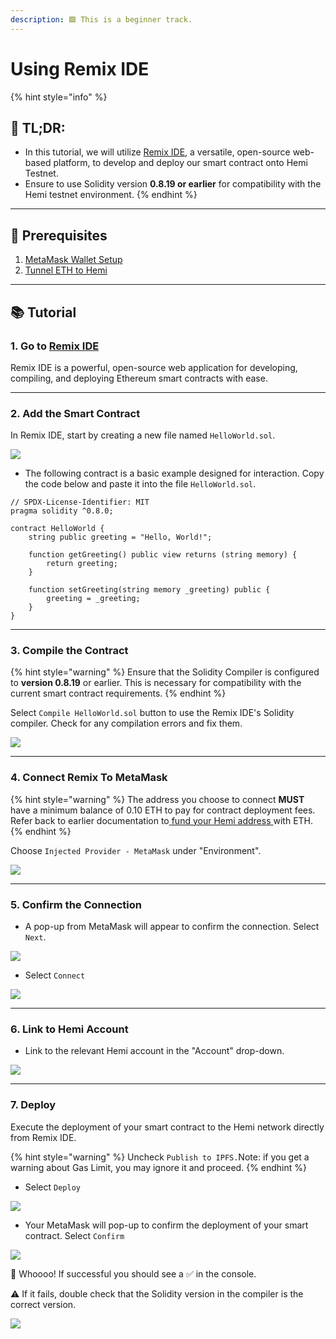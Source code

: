 ```yaml
---
description: 🟩 This is a beginner track.
---
```


# Using Remix IDE

{% hint style="info" %}
## 📜 **TL;DR:**

* In this tutorial, we will utilize [Remix IDE](https://remix.ethereum.org/), a versatile, open-source web-based platform, to develop and deploy our smart contract onto Hemi Testnet.
* Ensure to use Solidity version **0.8.19 or earlier** for compatibility with the Hemi testnet environment.&#x20;
{% endhint %}

***

## 🏁 Prerequisites

1. [MetaMask Wallet Setup](metamask-wallet-setup.md)
2. [Tunnel ETH to Hemi](tunnel-eth-to-hemi.md)

***

## 📚 Tutorial

### 1. Go to [Remix IDE](https://remix.ethereum.org/)

Remix IDE is a powerful, open-source web application for developing, compiling, and deploying Ethereum smart contracts with ease.

***

### 2. **Add the Smart Contract**

In Remix IDE, start by creating a new file named `HelloWorld.sol`.

![](https://archbee-image-uploads.s3.amazonaws.com/P3jZYg6ia8u4bfG9Eix0B/aASuOiQQ-J-6OoH-J-Nbg\_image.png)

* The following contract is a basic example designed for interaction. Copy the code below and paste it into the file `HelloWorld.sol`.

```solidity
// SPDX-License-Identifier: MIT
pragma solidity ^0.8.0;

contract HelloWorld {
    string public greeting = "Hello, World!";

    function getGreeting() public view returns (string memory) {
        return greeting;
    }

    function setGreeting(string memory _greeting) public {
        greeting = _greeting;
    }
}
```

***

### **3. Compile the Contract**

{% hint style="warning" %}
Ensure that the Solidity Compiler is configured to **version 0.8.19** or earlier. This is necessary for compatibility with the current smart contract requirements.&#x20;
{% endhint %}

Select `Compile HelloWorld.sol` button to use the Remix IDE's Solidity compiler. Check for any compilation errors and fix them.

![](https://archbee-image-uploads.s3.amazonaws.com/P3jZYg6ia8u4bfG9Eix0B/AlgvMWAYUOl5sELM5jnQg\_image.png)

***

### 4. Connect Remix To MetaMask&#x20;

{% hint style="warning" %}
The address you choose to connect **MUST** have a minimum balance of 0.10 ETH to pay for contract deployment fees. Refer back to earlier documentation to[ fund your Hemi address ](tunnel-eth-to-hemi.md)with ETH.&#x20;
{% endhint %}

Choose `Injected Provider - MetaMask` under "Environment".

![](https://archbee-image-uploads.s3.amazonaws.com/P3jZYg6ia8u4bfG9Eix0B/b8Rpm5EDGY6VtoKaUGcB6\_image.png)

***

### 5. Confirm the Connection

* A pop-up from MetaMask will appear to confirm the connection. Select `Next`.

![](https://archbee-image-uploads.s3.amazonaws.com/P3jZYg6ia8u4bfG9Eix0B/DVAbARozcEhgs9u-aX12U\_image.png)

* Select `Connect`

![](https://archbee-image-uploads.s3.amazonaws.com/P3jZYg6ia8u4bfG9Eix0B/jqNegecBy\_X2a2NY87n30\_image.png)

***

### 6. Link to Hemi Account

* Link to the relevant Hemi account in the "Account" drop-down.

![](https://archbee-image-uploads.s3.amazonaws.com/P3jZYg6ia8u4bfG9Eix0B/r5KAbf\_1pEkJBohPVd0Pk\_image.png)

***

### 7. Deploy

Execute the deployment of your smart contract to the Hemi network directly from Remix IDE.

{% hint style="warning" %}
Uncheck `Publish to IPFS.`Note: if you get a warning about Gas Limit, you may ignore it and proceed.&#x20;
{% endhint %}

* Select `Deploy`

![](https://archbee-image-uploads.s3.amazonaws.com/P3jZYg6ia8u4bfG9Eix0B/1u--sVUSTA7c7XWMGdUtS\_image.png)

* Your MetaMask will pop-up to confirm the deployment of your smart contract. Select `Confirm`

![](https://archbee-image-uploads.s3.amazonaws.com/P3jZYg6ia8u4bfG9Eix0B/ADm4Lo3PartN9VdYIQJj9\_image.png)

🥳 Whoooo! If successful you should see a ✅ in the console.

⚠️ If it fails, double check that the Solidity version in the compiler is the correct version.

![](https://archbee-image-uploads.s3.amazonaws.com/P3jZYg6ia8u4bfG9Eix0B/AlgvMWAYUOl5sELM5jnQg\_image.png)
